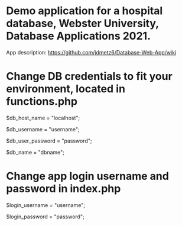 # Demo application for a hospital database, Webster University, Database Applications 2021. 
App description: https://github.com/jdmetz6/Database-Web-App/wiki

# Change DB credentials to fit your environment, located in functions.php
$db_host_name = "localhost";

$db_username = "username";

$db_user_password = "password";

$db_name = "dbname";

# Change app login username and password in index.php
$login_username = "username";

$login_password = "password";
